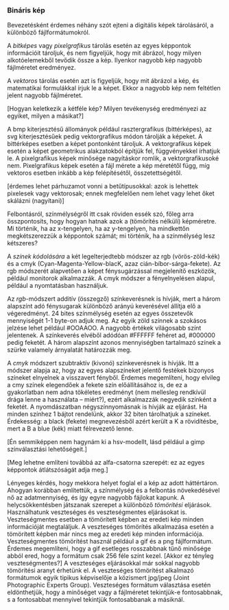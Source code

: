 ### Bináris kép

Bevezetésként érdemes néhány szót ejteni a digitális képek tárolásáról, a különböző fájlformátumokról.

A *bitképes* vagy *pixelgrafikus* tárolás esetén az egyes képpontok információit tároljuk, és nem figyeljük, hogy mit ábrázol, hogy milyen alkotóelemekből tevődik össze a kép. Ilyenkor nagyobb kép nagyobb fájlméretet eredményez.

A *vektoros* tárolás esetén azt is figyeljük, hogy mit ábrázol a kép, és matematikai formulákkal írjuk le a képet. Ekkor a nagyobb kép nem feltétlen jelent nagyobb fájlméretet.

[Hogyan keletkezik a kétféle kép? Milyen tevékenység eredményezi az egyiket, milyen a másikat?]

A bmp kiterjesztésű állományok például rasztergrafikus (bittérképes), az svg kiterjesztésűek pedig vektorgrafikus módon tárolják a képeket. A bittérképes esetben a képet pontonként tároljuk. A vektorgrafikus képek esetén a képet geometrikus alakzatokból építjük fel, függvényekkel írhatjuk le. A pixelgrafikus képek minősége nagyításkor romlik, a vektorgrafikusoké nem. Pixelgrafikus képek esetén a fájl mérete a kép méretétől függ, míg vektoros esetben inkább a kép felépítésétől, összetettségétől.

[érdemes lehet párhuzamot vonni a betűtípusokkal: azok is lehettek pixelesek vagy vektorosak; ennek megfelelően nem lehet vagy lehet őket skálázni (nagyítani)]

Felbontásról, színmélységről itt csak röviden essék szó, főleg arra összpontosíts, hogy hogyan hatnak azok a (tömörítés nélküli) képméretre. Mi történik, ha az x-tengelyen, ha az y-tengelyen, ha mindkettőn megkétszerezzük a képpontok számát; mi történik, ha  a színmélység lesz kétszeres?

A *színek kódolására* a két legelterjedtebb módszer az rgb (vörös-zöld-kék) és a cmyk (Cyan-Magenta-Yellow-blacK, azaz cián-bíbor-sárga-fekete). Az rgb módszerét alapvetően a képet fénysugárzással megjelenítő eszközök, például monitorok alkalmazzák. A cmyk módszer a fényelnyelésen alapul, például a nyomtatásban használjuk.

Az *rgb*-módszert additív (összegző) színkeverésnek is hívják, mert a három alapszínt adó fénysugarak különböző arányú keverésével állítja elő a végeredményt. 24 bites színmélység esetén az egyes összetevők mennyiségét 1-1 byte-on adjuk meg. Az egyik zöld színnek a szokásos jelzése lehet például  #OOAAOO. A nagyobb értékek világosabb színt jelentenek. A színkeverés elvéből adódóan #FFFFFF fehéret ad, #000000 pedig feketét. A három alapszínt azonos mennyiségben tartalmazó színek a szürke valamely árnyalatát határozzák meg.

A *cmyk* módszert szubtraktív (kivonó) színkeverésnek is hívják. Itt a módszer alapja az, hogy az egyes alapszíneket jelentő festékek bizonyos színeket elnyelnek a visszavert fényből. Érdemes megemlíteni, hogy elvileg a cmy színek elegendőek a fekete szín előállításához is, de ez a gyakorlatban nem adna tökéletes eredményt (nem mellesleg rendkívül drága lenne a használata – miért?), ezért alkalmazzák negyedik színként a feketét. A nyomdászatban négyszínnyomásnak is hívják az eljárást. Ha minden színhez 1 bájtot rendelünk, akkor 32 biten tárolhatjuk a színeket. Érdekesség: a black (fekete) megnevezésből azért került a K a rövidítésbe, mert a B a blue (kék) miatt félrevezető lenne.

[Én semmiképpen nem hagynám ki a hsv-modellt, lásd például a gimp színválasztási lehetőségeit.]

[Meg lehetne említeni továbbá az alfa-csatorna szerepét: ez az egyes képpontok átlátszóságát adja meg.]  

Lényeges kérdés, hogy mekkora helyet foglal el a kép az adott háttértáron. Ahogyan korábban említettük, a színmélység és a felbontás növekedésével nő az adatmennyiség, és így egyre nagyobb fájlokat kapunk. A helycsökkentésben játszanak szerepet a különböző *tömörítési* eljárások. Használhatunk veszteséges és veszteségmentes eljárásokat is. Veszteségmentes esetben a tömörített képben az eredeti kép minden információját megtaláljuk. A veszteséges tömörítés alkalmazása esetén a tömörített képben már nincs meg az eredeti kép minden információja. Veszteségmentes tömörítést használ például a gif és a png fájlformátum. Érdemes megemlíteni, hogy a gif esetleges rosszabbnak tűnő minősége abból ered, hogy a formátum csak 256 féle színt kezel. [Akkor ez tényleg veszteségmentes?] A veszteséges eljárásokkal már sokkal nagyobb tömörítési aranyt érhetünk el. A veszteséges tömörítést alkalmazó formátumok egyik tipikus képviselője a közismert jpg/jpeg (Joint Photographic Experts Group). Veszteséges formátum választása esetén eldönthetjük, hogy a minőséget vagy a fájlméretet tekintjük-e fontosabbnak, s a fontosabbat  mennyivel tekintjük fontosabbanak a másiknál.
